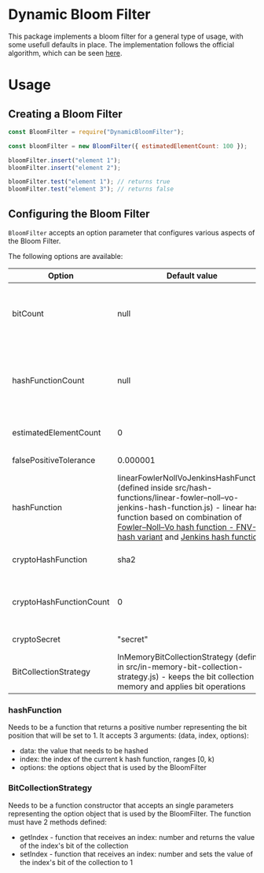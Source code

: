 # Dynamic Bloom Filter

This package implements a bloom filter for a general type of usage, with some usefull defaults in place.
The implementation follows the official algorithm, which can be seen [here](https://en.wikipedia.org/wiki/Bloom_filter).

# Usage

## Creating a Bloom Filter

```js
const BloomFilter = require("DynamicBloomFilter");

const bloomFilter = new BloomFilter({ estimatedElementCount: 100 });

bloomFilter.insert("element 1");
bloomFilter.insert("element 2");

bloomFilter.test("element 1"); // returns true
bloomFilter.test("element 3"); // returns false
```

## Configuring the Bloom Filter

`BloomFilter` accepts an option parameter that configures various aspects of the Bloom Filter.

The following options are available:

| Option                  | Default value                                                                                                                                                                                                                                                                                                                                                                                         | Description                                                                                                                           |
| ----------------------- | ----------------------------------------------------------------------------------------------------------------------------------------------------------------------------------------------------------------------------------------------------------------------------------------------------------------------------------------------------------------------------------------------------- | ------------------------------------------------------------------------------------------------------------------------------------- |
| bitCount                | null                                                                                                                                                                                                                                                                                                                                                                                                  | bit count (represents the m variable from the algorithm) - if missing it will be computed based on estimatedElementCount              |
| hashFunctionCount       | null                                                                                                                                                                                                                                                                                                                                                                                                  | k hash functions count (represents the k variable from the algorithm) - if missing it will be computed based on estimatedElementCount |
| estimatedElementCount   | 0                                                                                                                                                                                                                                                                                                                                                                                                     | estimated number of elements from the collection                                                                                      |
| falsePositiveTolerance  | 0.000001                                                                                                                                                                                                                                                                                                                                                                                              | allowed probability of false positives                                                                                                |
| hashFunction            | linearFowlerNollVoJenkinsHashFunction (defined inside src/hash-functions/linear-fowler–noll–vo-jenkins-hash-function.js) - linear hash function based on combination of [Fowler–Noll–Vo hash function - FNV-1a hash variant](https://en.wikipedia.org/wiki/Fowler%E2%80%93Noll%E2%80%93Vo_hash_function#FNV-1a_hash) and [Jenkins hash function](https://en.wikipedia.org/wiki/Jenkins_hash_function) | default function that returns the element's hash                                                                                      |
| cryptoHashFunction      | sha2                                                                                                                                                                                                                                                                                                                                                                                                  | crypto hash function that returns the element's hash                                                                                  |
| cryptoHashFunctionCount | 0                                                                                                                                                                                                                                                                                                                                                                                                     | number of crypto hash functions to be used (will be used at first before the default hashFunction)                                    |
| cryptoSecret            | "secret"                                                                                                                                                                                                                                                                                                                                                                                              | crypto hash function secret                                                                                                           |
| BitCollectionStrategy   | InMemoryBitCollectionStrategy (defined in src/in-memory-bit-collection-strategy.js) - keeps the bit collection in memory and applies bit operations                                                                                                                                                                                                                                                   | strategy which interacts with the bit collection                                                                                      |

### hashFunction

Needs to be a function that returns a positive number representing the bit position that will be set to 1. It accepts 3 arguments: (data, index, options):

- data: the value that needs to be hashed
- index: the index of the current k hash function, ranges [0, k)
- options: the options object that is used by the BloomFilter

### BitCollectionStrategy

Needs to be a function constructor that accepts an single parameters representing the option object that is used by the BloomFilter.
The function must have 2 methods defined:

- getIndex - function that receives an index: number and returns the value of the index's bit of the collection
- setIndex - function that receives an index: number and sets the value of the index's bit of the collection to 1
